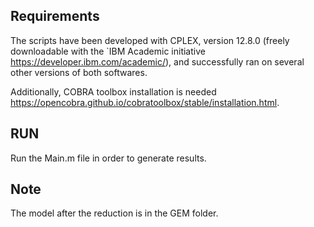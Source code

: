 
Requirements
-------------------

The scripts have been developed with CPLEX, version 12.8.0 (freely downloadable with the `IBM Academic initiative https://developer.ibm.com/academic/), and successfully ran on several other versions of both softwares. 

Additionally, COBRA toolbox installation is needed https://opencobra.github.io/cobratoolbox/stable/installation.html.

RUN
-----------------------

Run the Main.m file in order to generate results.

Note
-----------------------
The model after the reduction is in the GEM folder.


